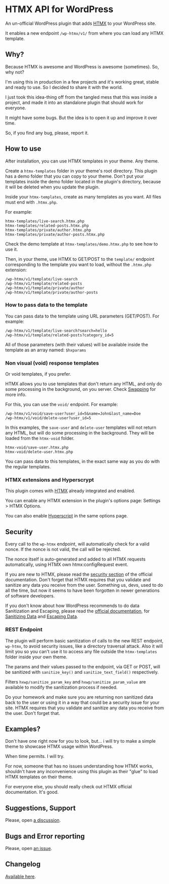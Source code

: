 # HTMX API for WordPress

An un-official WordPress plugin that adds [HTMX](https://htmx.org) to your WordPress site.

It enables a new endpoint `/wp-htmx/v1/` from where you can load any HTMX template.

## Why?

Because HTMX is awesome and WordPress is awesome (sometimes). So, why not?

I'm using this in production in a few projects and it's working great, stable and ready to use. So I decided to share it with the world.

I just took this idea-thing off from the tangled mess that this was inside a project, and made it into an standalone plugin that should work for everyone.

It might have some bugs. But the idea is to open it up and improve it over time.

So, if you find any bug, please, report it.

## How to use

After installation, you can use HTMX templates in your theme. Any theme.

Create a `htmx-templates` folder in your theme's root directory. This plugin has a demo folder that you can copy to your theme. Don't put your templates inside the demo folder located in the plugin's directory, because it will be deleted when you update the plugin.

Inside your `htmx-templates`, create as many templates as you want. All files must end with `.htmx.php`.

For example:

```
htmx-templates/live-search.htmx.php
htmx-templates/related-posts.htmx.php
htmx-templates/private/author.htmx.php
htmx-templates/private/author-posts.htmx.php
```

Check the demo template at `htmx-templates/demo.htmx.php` to see how to use it.


Then, in your theme, use HTMX to GET/POST to the `template/` endpoint corresponding to the template you want to load, without the `.htmx.php` extension:

```
/wp-htmx/v1/template/live-search
/wp-htmx/v1/template/related-posts
/wp-htmx/v1/template/private/author
/wp-htmx/v1/template/private/author-posts
```

### How to pass data to the template

You can pass data to the template using URL parameters (GET/POST). For example:

```
/wp-htmx/v1/template/live-search?search=hello
/wp-htmx/v1/template/related-posts?category_id=5
```

All of those parameters (with their values) will be available inside the template as an array named: `$hxparams`

### Non visual (void) response templates

Or void templates, if you prefer.

HTMX allows you to use templates that don't return any HTML, and only do some processing in the background, on you server. Check [Swapping](https://htmx.org/docs/#swapping) for more info.

For this, you can use the `void/` endpoint. For example:

```
/wp-htmx/v1/void/save-user?user_id=5&name=John&last_name=Doe
/wp-htmx/v1/void/delete-user?user_id=5
```

In this examples, the `save-user` and `delete-user` templates will not return any HTML, but will do some processing in the background. They will be loaded from the `htmx-void` folder.

```
htmx-void/save-user.htmx.php
htmx-void/delete-user.htmx.php
```

You can pass data to this templates, in the exact same way as you do with the regular templates.

### HTMX extensions and Hyperscrypt

This plugin comes with [HTMX](https://htmx.org) already integrated and enabled.

You can enable any HTMX extension in the plugin's options page: Settings > HTMX Options.

You can also enable [Hyperscript](https://hyperscript.org) in the same options page.

## Security

Every call to the `wp-htmx` endpoint, will automatically check for a valid nonce. If the nonce is not valid, the call will be rejected.

The nonce itself is auto-generated and added to all HTMX requests automatically, using HTMX own htmx:configRequest event.

If you are new to HTMX, please read the [security section](https://htmx.org/docs/#security) of the official documentation. Don't forget that HTMX requires that you validate and sanitize any data you receive from the user. Something us, devs, used to do all the time, but now it seems to have been forgotten in newer generations of software developers.

If you don't know about how WordPress recommends to do data Sanitization and Escaping, please read the [official documentation](https://developer.wordpress.org/themes/theme-security/data-sanitization-escaping/), for [Sanitizing Data](https://developer.wordpress.org/apis/security/sanitizing/) and [Escaping Data](https://developer.wordpress.org/apis/security/escaping/).

### REST Endpoint

The plugin will perform basic sanitization of calls to the new REST endpoint, `wp-htmx`, to avoid security issues, like a directory traversal attack. Also it will limit you so you can't use it to access any file outside the `htmx-templates` folder inside your own theme.

The params and their values passed to the endpoint, vía GET or POST, will be sanitized with `sanitize_key()` and `sanitize_text_field()` respectively.

Filters `hxwp/sanitize_param_key` and `hxwp/sanitize_param_value` are available to modify the sanitization process if needed.

Do your homework and make sure you are returning non sanitized data back to the user or using it in a way that could be a security issue for your site. HTMX requires that you validate and sanitize any data you receive from the user. Don't forget that.

## Examples?

Don't have one right now for you to look, but... i will try to make a simple theme to showcase HTMX usage within WordPress.

When time permits. I will try.

For now, someone that has no issues understanding how HTMX works, shouldn't have any inconvenience using this plugin as their "glue" to load HTMX templates on their theme.

For everyone else, you should really check out HTMX official documentation. It's good.

## Suggestions, Support

Please, open [a discussion](https://github.com/TCattd/HTMX-API-WP/discussions).

## Bugs and Error reporting

Please, open [an issue](https://github.com/TCattd/HTMX-API-WP/issues).

## Changelog

[Available here](https://github.com/TCattd/HTMX-API-WP/blob/master/CHANGELOG.md).
